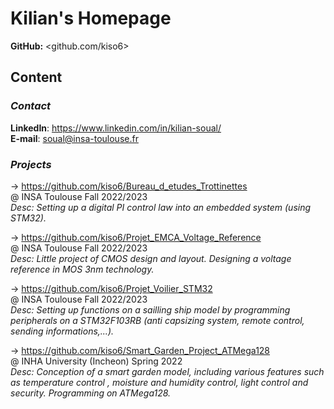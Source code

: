 # Kilian's Homepage  

**GitHub:** <github.com/kiso6>  

## Content  

### **_Contact_**  

**LinkedIn**: <https://www.linkedin.com/in/kilian-soual/>  
**E-mail**: <soual@insa-toulouse.fr>  

### **_Projects_**  

-> <https://github.com/kiso6/Bureau_d_etudes_Trottinettes>  
  @ INSA Toulouse Fall 2022/2023  
  _Desc: Setting up a digital PI control law into an
  embedded system (using STM32)._
  
-> <https://github.com/kiso6/Projet_EMCA_Voltage_Reference>  
  @ INSA Toulouse Fall 2022/2023  
  _Desc: Little project of CMOS design and layout. Designing
  a voltage reference in MOS 3nm technology._  
  
-> <https://github.com/kiso6/Projet_Voilier_STM32>  
  @ INSA Toulouse Fall 2022/2023  
  _Desc: Setting up functions on a sailling ship model by
  programming peripherals on a STM32F103RB (anti capsizing 
  system, remote control, sending informations,...)._  
  
-> <https://github.com/kiso6/Smart_Garden_Project_ATMega128>  
@ INHA University (Incheon) Spring 2022  
 _Desc: Conception of a smart garden model, including various
features such as temperature control , moisture and humidity
control, light control and security. Programming on ATMega128._ 
